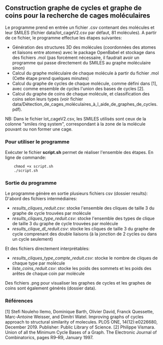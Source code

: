 ## Construction graphe de cycles et graphe de coins pour la recherche de cages moléculaires

Le programme prend en entrée un fichier .csv contenant des molécules et leur SMILES (fichier data/lot_cageV2.csv par défaut, 81 molécules). A partir de ce fichier, le programme effectue les étapes suivantes:

- Génération des structures 3D des molécules (coordonnées des atomes et liaisons entre atomes) avec le package OpenBabel et stockage dans des fichiers .mol (pas forcément nécessaire, il faudrait avoir un programme qui passe directement du SMILES au graphe moléculaire sinon)
- Calcul du graphe moléculaire de chaque molécule à partir du fichier .mol (Cette étape prend quelques minutes)
- Calcul du graphe de cycles de chaque molécule, comme défini dans [1], avec comme ensemble de cycles l'union des bases de cycles [2]. 
- Calcul du graphe de coins de chaque molécule, et classification des coins selon leurs types (voir fichier data/Détection_de_cages_moléculaires_à_l_aide_de_graphes_de_cycles.pdf).


NB: Dans le fichier lot_cageV2.csv, les SMILES utilisés sont ceux de la colonne "smiles ring system", correspondant à la zone de la molécule pouvant ou non former une cage.

### Pour utiliser le programme
Exécuter le fichier **script.sh** permet de réaliser l'ensemble des étapes.
En ligne de commande:
```
    chmod +x script.sh
    ./script.sh
```

### Sortie du programme
Le programme génère en sortie plusieurs fichiers csv (dossier results):
D'abord des fichiers intermédiaires:
- *results_cliques_reduit.csv*: stocke l'ensemble des cliques de taille 3 du graphe de cycle trouvées par molécule
- *results_cliques_type_reduit.csv*: stocke l'ensemble des types de clique de taille 3 du graphe de cycle trouvées par molécule
- *results_clique_dl_reduit.csv*: stocke les cliques de taille 3 du graphe de cycle comprenant des double liaisons (à la jonction de 2 cycles ou dans un cycle seulement)

Et des fichiers directement interprétables:
- *results_cliques_type_compte_reduit.csv*: stocke le nombre de cliques de chaque type par molécule
- *liste_coins_reduit.csv*: stocke les poids des sommets et les poids des arêtes de chaque coin par molécule

Des fichiers .png pour visualiser les graphes de cycles et les graphes de coins sont également générés (dossier data).

### Références
[1] Stefi Nouleho Ilemo, Dominique Barth, Olivier David, Franck Quessette, Marc-Antoine Weisser,
and Dimitri Watel. Improving graphs of cycles approach to structural similarity of molecules.
PLOS ONE, 14(12):e0226680, December 2019. Publisher: Public Library of Science.
[2] Philippe Vismara. Union of all the Minimum Cycle Bases of a Graph. The Electronic Journal
of Combinatorics, pages R9–R9, January 1997.
